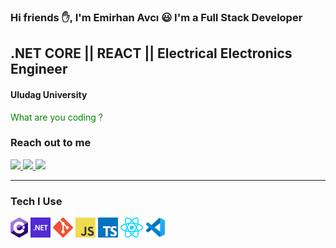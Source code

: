 

### Hi friends :hand:, I'm Emirhan Avcı :smiley: I'm a Full Stack Developer

## .NET CORE || REACT || Electrical Electronics Engineer
#### Uludag University

<font color="green">What are you coding ?</font>

### Reach out to me 

<p>
 <a href="https://www.linkedin.com/in/emirhan-avci/">
  <img src="https://img.shields.io/badge/linkedin-%230077B5.svg?&style=for-the-badge&logo=linkedin&logoColor=white" height=25>
 </a>
 <a href="https://www.linkedin.com/in/emirhan-avci/"><img src="https://img.shields.io/badge/instagram-%23E4405F.svg?&style=for-the-badge&logo=instagram&logoColor=white" height=25>
 </a> 
 <a href="https://medium.com/@emir97han"><img src="https://img.shields.io/badge/medium-%2312100E.svg?&style=for-the-badge&logo=medium&logoColor=white" height=25>
 </a> 
</p>



<hr>

### Tech I Use
<a href="http://csharp.net/" title="C#"><img src="Icons/csharp.png" /></a>
<a href="https://dotnet.microsoft.com/" title="dotNet"><img src="Icons/dotnet.png" /></a>
<a href="https://dotnet.microsoft.com/" title="dotNet"><img src="Icons/git.png" /></a>
<a href="https://dotnet.microsoft.com/" title="dotNet"><img src="Icons/javascript.png" /></a>
<a href="https://dotnet.microsoft.com/" title="dotNet"><img src="Icons/typescript.png" /></a>
<a href="https://dotnet.microsoft.com/" title="dotNet"><img src="Icons/react.png" /></a>
<a href="https://dotnet.microsoft.com/" title="dotNet"><img src="Icons/vscode.png" /></a>


<br>

[instagram]:https://www.instagram.com/emirhan_avci_/
[linkedin]:https://www.linkedin.com/in/emirhan-avci/
